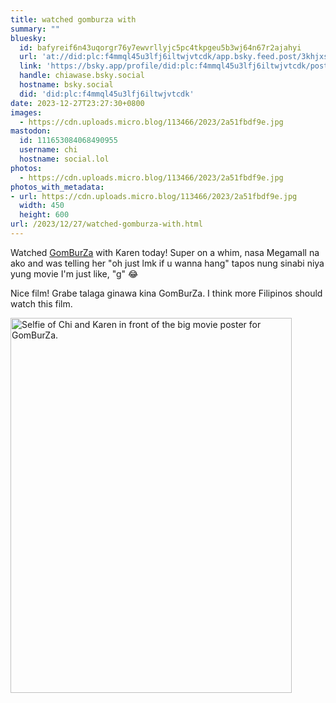 ```yaml
---
title: watched gomburza with
summary: ""
bluesky:
  id: bafyreif6n43uqorgr76y7ewvrllyjc5pc4tkpgeu5b3wj64n67r2ajahyi
  url: 'at://did:plc:f4mmql45u3lfj6iltwjvtcdk/app.bsky.feed.post/3khjxsc5uoy2s'
  link: 'https://bsky.app/profile/did:plc:f4mmql45u3lfj6iltwjvtcdk/post/3khjxsc5uoy2s'
  handle: chiawase.bsky.social
  hostname: bsky.social
  did: 'did:plc:f4mmql45u3lfj6iltwjvtcdk'
date: 2023-12-27T23:27:30+0800
images:
  - https://cdn.uploads.micro.blog/113466/2023/2a51fbdf9e.jpg
mastodon:
  id: 111653084068490955
  username: chi
  hostname: social.lol
photos:
  - https://cdn.uploads.micro.blog/113466/2023/2a51fbdf9e.jpg
photos_with_metadata:
- url: https://cdn.uploads.micro.blog/113466/2023/2a51fbdf9e.jpg
  width: 450
  height: 600
url: /2023/12/27/watched-gomburza-with.html
---
```


Watched [GomBurZa](https://jescom.ph/gomburzafilm/) with Karen today! Super on a whim, nasa Megamall na ako and was telling her "oh just lmk if u wanna hang" tapos nung sinabi niya yung movie I'm just like, "g" 😂

Nice film! Grabe talaga ginawa kina GomBurZa. I think more Filipinos should watch this film.

<img src="uploads/2023/2a51fbdf9e.jpg" width="450" height="600" alt="Selfie of Chi and Karen in front of the big movie poster for GomBurZa.">
